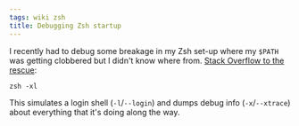 ```yaml
---
tags: wiki zsh
title: Debugging Zsh startup
---
```


I recently had to debug some breakage in my Zsh set-up where my `$PATH` was getting clobbered but I didn't know where from. [Stack Overflow to the rescue](https://unix.stackexchange.com/a/154971/140622):

```
zsh -xl
```

This simulates a login shell (`-l`/`--login`) and dumps debug info (`-x`/`--xtrace`) about everything that it's doing along the way.
